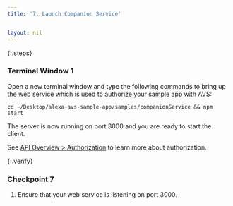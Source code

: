 ```yaml
---
title: '7. Launch Companion Service'


layout: nil
---
```


{:.steps}
### Terminal Window 1
Open a new terminal window and type the following commands to bring up the web service which is used to authorize your sample app with AVS:

	cd ~/Desktop/alexa-avs-sample-app/samples/companionService && npm start

The server is now running on port 3000 and you are ready to start the client.		

See [API Overview > Authorization](https://developer.amazon.com/public/solutions/alexa/alexa-voice-service/content/avs-api-overview#authorization) to learn more about authorization.


{:.verify}
### Checkpoint 7

1. Ensure that your web service is listening on port 3000.